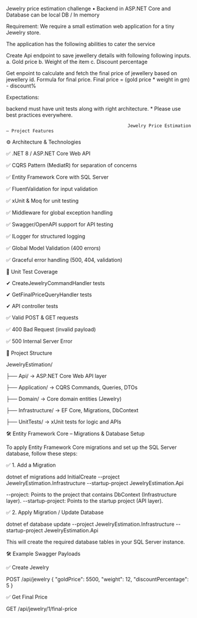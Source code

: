Jewelry price estimation challenge
• Backend in ASP.NET Core and Database can be local DB / In memory

Requirement: We require a small estimation web application for a tiny Jewelry store.

The application has the following abilities to cater the service

Create Api endpoint to save jewellery details with following following inputs. a. Gold price b. Weight of the item c. Discount percentage

Get enpoint to calculate and fetch the final price of jewellery based on jewellery id. Formula for final price. Final price = (gold price * weight in gm) - discount%

Expectations:

backend must have unit tests along with right architecture. * Please use best practices everywhere.


                                                  Jewelry Price Estimation – Project Features

⚙️ Architecture & Technologies

✅ .NET 8 / ASP.NET Core Web API

✅ CQRS Pattern (MediatR) for separation of concerns

✅ Entity Framework Core with SQL Server

✅ FluentValidation for input validation

✅ xUnit & Moq for unit testing

✅ Middleware for global exception handling

✅ Swagger/OpenAPI support for API testing

✅ ILogger for structured logging

✅ Global Model Validation (400 errors)

✅ Graceful error handling (500, 404, validation)


🧪 Unit Test Coverage


✔ CreateJewelryCommandHandler tests 

✔ GetFinalPriceQueryHandler tests

✔ API controller tests 


✅ Valid POST & GET requests

✅ 400 Bad Request (invalid payload)

✅ 500 Internal Server Error

📁 Project Structure

JewelryEstimation/

├── Api/               → ASP.NET Core Web API layer

├── Application/       → CQRS Commands, Queries, DTOs

├── Domain/            → Core domain entities (Jewelry)

├── Infrastructure/    → EF Core, Migrations, DbContext

├── UnitTests/         → xUnit tests for logic and APIs



🛠️ Entity Framework Core – Migrations & Database Setup

To apply Entity Framework Core migrations and set up the SQL Server database, follow these steps:

✅ 1. Add a Migration

dotnet ef migrations add InitialCreate --project JewelryEstimation.Infrastructure --startup-project JewelryEstimation.Api

--project: Points to the project that contains DbContext (Infrastructure layer).
--startup-project: Points to the startup project (API layer).

✅ 2. Apply Migration / Update Database

dotnet ef database update --project JewelryEstimation.Infrastructure --startup-project JewelryEstimation.Api

This will create the required database tables in your SQL Server instance.

🛠 Example Swagger Payloads


✅ Create Jewelry

POST /api/jewelry
{
  "goldPrice": 5500,
  "weight": 12,
  "discountPercentage": 5
}

✅ Get Final Price

GET /api/jewelry/1/final-price
